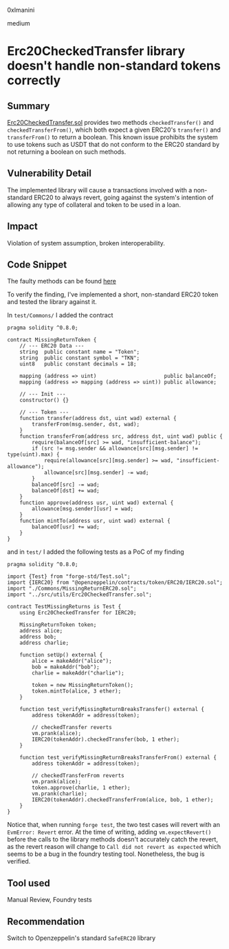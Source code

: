 0xlmanini

medium

# Erc20CheckedTransfer library doesn't handle non-standard tokens correctly

## Summary
[Erc20CheckedTransfer.sol](https://github.com/sherlock-audit/2023-02-kairos/blob/main/kairos-contracts/src/utils/Erc20CheckedTransfer.sol) provides two methods `checkedTransfer()` and `checkedTransferFrom()`, which both expect a given ERC20's `transfer()` and `transferFrom()` to return a boolean.
This known issue prohibits the system to use tokens such as USDT that do not conform to the ERC20 standard by not returning a boolean on such methods.

## Vulnerability Detail
The implemented library will cause a transactions involved with a non-standard ERC20 to always revert, going against the system's intention of allowing any type of collateral and token to be used in a loan.

## Impact
Violation of system assumption, broken interoperability.

## Code Snippet
The faulty methods can be found [here](https://github.com/sherlock-audit/2023-02-kairos/blob/main/kairos-contracts/src/utils/Erc20CheckedTransfer.sol#L9-L19)

To verify the finding, I've implemented a short, non-standard ERC20 token and tested the library against it.

In `test/Commons/` I added the contract
```solidity
pragma solidity ^0.8.0;

contract MissingReturnToken {
    // --- ERC20 Data ---
    string  public constant name = "Token";
    string  public constant symbol = "TKN";
    uint8   public constant decimals = 18;

    mapping (address => uint)                      public balanceOf;
    mapping (address => mapping (address => uint)) public allowance;

    // --- Init ---
    constructor() {}

    // --- Token ---
    function transfer(address dst, uint wad) external {
        transferFrom(msg.sender, dst, wad);
    }
    function transferFrom(address src, address dst, uint wad) public {
        require(balanceOf[src] >= wad, "insufficient-balance");
        if (src != msg.sender && allowance[src][msg.sender] != type(uint).max) {
            require(allowance[src][msg.sender] >= wad, "insufficient-allowance");
            allowance[src][msg.sender] -= wad;
        }
        balanceOf[src] -= wad;
        balanceOf[dst] += wad;
    }
    function approve(address usr, uint wad) external {
        allowance[msg.sender][usr] = wad;
    }
    function mintTo(address usr, uint wad) external {
        balanceOf[usr] += wad;
    }
}
```

and in `test/` I added the following tests as a PoC of my finding
```solidity
pragma solidity ^0.8.0;

import {Test} from "forge-std/Test.sol";
import {IERC20} from "@openzeppelin/contracts/token/ERC20/IERC20.sol";
import "./Commons/MissingReturnERC20.sol";
import "../src/utils/Erc20CheckedTransfer.sol";

contract TestMissingReturns is Test {
    using Erc20CheckedTransfer for IERC20;

    MissingReturnToken token;
    address alice;
    address bob;
    address charlie;

    function setUp() external {
        alice = makeAddr("alice");
        bob = makeAddr("bob");
        charlie = makeAddr("charlie");

        token = new MissingReturnToken();
        token.mintTo(alice, 3 ether);
    }

    function test_verifyMissingReturnBreaksTransfer() external {
        address tokenAddr = address(token);
        
        // checkedTransfer reverts
        vm.prank(alice);
        IERC20(tokenAddr).checkedTransfer(bob, 1 ether);
    }

    function test_verifyMissingReturnBreaksTransferFrom() external {
        address tokenAddr = address(token);

        // checkedTransferFrom reverts
        vm.prank(alice);
        token.approve(charlie, 1 ether);
        vm.prank(charlie);
        IERC20(tokenAddr).checkedTransferFrom(alice, bob, 1 ether);
    }
}
```

Notice that, when running `forge test`, the two test cases will revert with an `EvmError: Revert` error. At the time of writing, adding `vm.expectRevert()` before the calls to the library methods doesn't accurately catch the revert, as the revert reason will change to `Call did not revert as expected` which seems to be a bug in the foundry testing tool.
Nonetheless, the bug is verified.

## Tool used

Manual Review, Foundry tests

## Recommendation
Switch to Openzeppelin's standard `SafeERC20` library